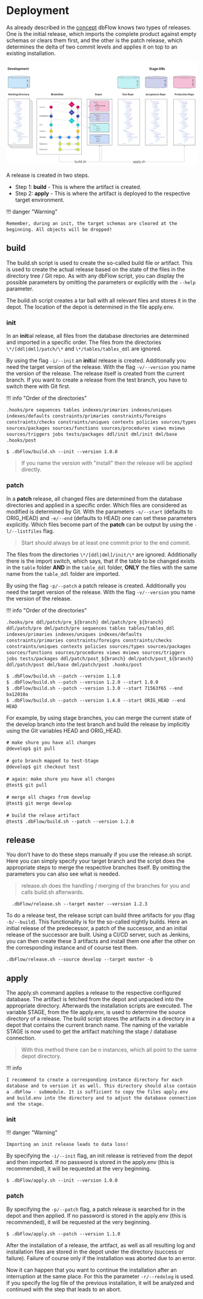 # Deployment

As already described in the [concept](concept) dbFlow knows two types of releases. One is the initial release, which imports the complete product against empty schemas or clears them first, and the other is the patch release, which determines the delta of two commit levels and applies it on top to an existing installation.

![](images/depot_and_flow.png)

A release is created in two steps.

- Step 1: **build** - This is where the artifact is created.
- Step 2: **apply** - This is where the artifact is deployed to the respective target environment.

!!! danger "Warning"

    Remember, during an init, the target schemas are cleared at the beginning. All objects will be dropped!


## build

The build.sh script is used to create the so-called build file or artifact. This is used to create the actual release based on the state of the files in the directory tree / Git repo.
As with any dbFlow script, you can display the possible parameters by omitting the parameters or explicitly with the ``--help`` parameter.

The build.sh script creates a tar ball with all relevant files and stores it in the depot. The location of the depot is determined in the file apply.env.


### init

In an **init**ial release, all files from the database directories are determined and imported in a specific order. The files from the directories ``\*/[ddl|dml]/patch/\*`` and ``\*/tables/tables_ddl`` are ignored.

By using the flag ``-i/--init`` an **init**ial release is created. Additionally you need the target version of the release. With the flag ``-v/--version`` you name the version of the release.
The release itself is created from the current branch. If you want to create a release from the test branch, you have to switch there with Git first.


!!! info "Order of the directories"

    .hooks/pre sequences tables indexes/primaries indexes/uniques indexes/defaults constraints/primaries constraints/foreigns constraints/checks constraints/uniques contexts policies sources/types sources/packages sources/functions sources/procedures views mviews sources/triggers jobs tests/packages ddl/init dml/init dml/base .hooks/post

```shell
$ .dbFlow/build.sh --init --version 1.0.0
```

> If you name the version with "install" then the release will be applied directly.

### patch

In a **patch** release, all changed files are determined from the database directories and applied in a specific order. Which files are considered as modified is determined by Git. With the parameters ``-s/--start`` (defaults to ORIG_HEAD) and ``-e/--end`` (defaults to HEAD) one can set these parameters explicitly. Which files become part of the **patch** can be output by using the ``-l/--listfiles`` flag.

> Start should always be at least one commit prior to the end commit.

The files from the directories ``\*/[ddl|dml]/init/\*`` are ignored. Additionally there is the import switch, which says, that if the table to be changed exists in the ``table`` folder **AND** in the ``table_ddl`` folder, **ONLY** the files with the same name from the ``table_ddl`` folder are imported.

By using the flag ``-p/--patch`` a patch release is created. Additionally you need the target version of the release. With the flag ``-v/--version`` you name the version of the release.

!!! info "Order of the directories"

    .hooks/pre ddl/patch/pre_${branch} dml/patch/pre_${branch} ddl/patch/pre dml/patch/pre sequences tables tables/tables_ddl indexes/primaries indexes/uniques indexes/defaults constraints/primaries constraints/foreigns constraints/checks constraints/uniques contexts policies sources/types sources/packages sources/functions sources/procedures views mviews sources/triggers jobs tests/packages ddl/patch/post_${branch} dml/patch/post_${branch} ddl/patch/post dml/base dml/patch/post .hooks/post


```shell
$ .dbFlow/build.sh --patch --version 1.1.0
$ .dbFlow/build.sh --patch --version 1.2.0 --start 1.0.0
$ .dbFlow/build.sh --patch --version 1.3.0 --start 71563f65 --end ba12010a
$ .dbFlow/build.sh --patch --version 1.4.0 --start ORIG_HEAD --end HEAD
```

For example, by using stage branches, you can merge the current state of the develop branch into the test branch and build the release by implicitly using the Git variables HEAD and ORIG_HEAD.

```shell
# make shure you have all changes
@develop$ git pull

# goto branch mapped to test-Stage
@develop$ git checkout test

# again: make shure you have all changes
@test$ git pull

# merge all chages from develop
@test$ git merge develop

# build the relase artifact
@test$ .dbFlow/build.sh --patch --version 1.2.0
```

## release

You don't have to do these steps manually if you use the release.sh script. Here you can simply specify your target branch and the script does the appropriate steps to merge the respective branches itself.
By omitting the parameters you can also see what is needed.

> release.sh does the handling / merging of the branches for you and calls build.sh afterwards.

```shell
  .dbFlow/release.sh --target master --version 1.2.3
```

To do a release test, the release script can build three artifacts for you (flag ``-b/--build``). This functionality is for the so-called nightly builds. Here an initial release of the predecessor, a patch of the successor, and an initial release of the successor are built. Using a CI/CD server, such as Jenkins, you can then create these 3 artifacts and install them one after the other on the corresponding instance and of course test them.

```shell
.dbFlow/release.sh --source develop --target master -b
```

## apply

The apply.sh command applies a release to the respective configured database. The artifact is fetched from the depot and unpacked into the appropriate directory. Afterwards the installation scripts are executed. The variable STAGE, from the file apply.env, is used to determine the source directory of a release. The build script stores the artifacts in a directory in a depot that contains the current branch name. The naming of the variable STAGE is now used to get the artifact matching the stage / database connection.

> With this method there can be n instances, which all point to the same depot directory.

!!! info

    I recommend to create a corresponding instance directory for each database and to version it as well. This directory should also contain a .dbFlow - submodule. It is sufficient to copy the files apply.env and build.env into the directory and to adjust the database connection and the stage.

### init

!!! danger "Warning"

    Importing an init release leads to data loss!


By specifying the ``-i/--init`` flag, an init release is retrieved from the depot and then imported. If no password is stored in the apply.env (this is recommended), it will be requested at the very beginning.

```shell
$ .dbFlow/apply.sh --init --version 1.0.0
```

### patch

By specifying the ``-p/--patch`` flag, a patch release is searched for in the depot and then applied. If no password is stored in the apply.env (this is recommended), it will be requested at the very beginning.

```shell
$ .dbFlow/apply.sh --patch --version 1.1.0
```

After the installation of a release, the artifact, as well as all resulting log and installation files are stored in the depot under the directory (success or failure). Failure of course only if the installation was aborted due to an error.

Now it can happen that you want to continue the installation after an interruption at the same place. For this the parameter ``-r/--redolog`` is used. If you specify the log file of the previous installation, it will be analyzed and continued with the step that leads to an abort.

